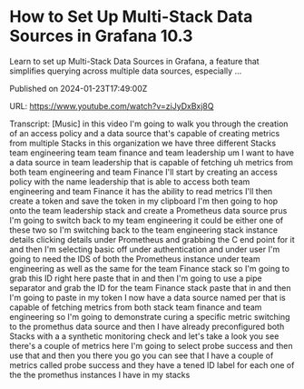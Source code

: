# How to Set Up Multi-Stack Data Sources in Grafana 10.3

Learn to set up Multi-Stack Data Sources in Grafana, a feature that simplifies querying across multiple data sources, especially ...

Published on 2024-01-23T17:49:00Z

URL: https://www.youtube.com/watch?v=ziJyDxBxj8Q

Transcript: [Music] in this video I'm going to walk you through the creation of an access policy and a data source that's capable of creating metrics from multiple Stacks in this organization we have three different Stacks team engineering team team finance and team leadership um I want to have a data source in team leadership that is capable of fetching uh metrics from both team engineering and team Finance I'll start by creating an access policy with the name leadership that is able to access both team engineering and team Finance it has the ability to read metrics I'll then create a token and save the token in my clipboard I'm then going to hop onto the team leadership stack and create a Prometheus data source prus I'm going to switch back to my team engineering it could be either one of these two so I'm switching back to the team engineering stack instance details clicking details under Prometheus and grabbing the C end point for it and then I'm selecting basic off under authentication and under user I'm going to need the IDS of both the Prometheus instance under team engineering as well as the same for the team Finance stack so I'm going to grab this ID right here paste that in and then I'm going to use a pipe separator and grab the ID for the team Finance stack paste that in and then I'm going to paste in my token I now have a data source named per that is capable of fetching metrics from both stack team finance and team engineering so I'm going to demonstrate curing a specific metric switching to the promethus data source and then I have already preconfigured both Stacks with a a synthetic monitoring check and let's take a look you see there's a couple of metrics here I'm going to select probe success and then use that and then you there you go you can see that I have a couple of metrics called probe success and they have a tened ID label for each one of the the promethus instances I have in my stacks

